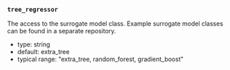### `tree_regressor`

The access to the surrogate model class. Example surrogate
model classes can be found in a separate repository.

  - type: string
  - default: extra_tree
  - typical range: "extra_tree, random_forest, gradient_boost"
